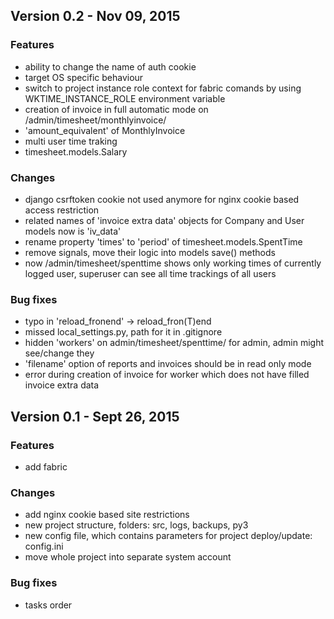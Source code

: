 Version 0.2 - Nov 09, 2015
-------------------------------
### Features
- ability to change the name of auth cookie
- target OS specific behaviour
- switch to project instance role context for fabric comands by using WKTIME_INSTANCE_ROLE environment variable
- creation of invoice in full automatic mode on /admin/timesheet/monthlyinvoice/
- 'amount_equivalent' of MonthlyInvoice
- multi user time traking
- timesheet.models.Salary

### Changes
- django csrftoken cookie not used anymore for nginx cookie based access restriction
- related names of 'invoice extra data' objects for Company and User models now is 'iv_data'
- rename property 'times' to 'period' of timesheet.models.SpentTime
- remove signals, move their logic into models save() methods
- now /admin/timesheet/spenttime shows only working times of currently logged user,
  superuser can see all time trackings of all users

### Bug fixes
- typo in 'reload_fronend' -> reload_fron(T)end
- missed local_settings.py, path for it in .gitignore
- hidden 'workers' on  admin/timesheet/spenttime/ for admin, admin might see/change they
- 'filename' option of reports and invoices should be in read only mode
- error during creation of invoice for worker which does not have filled invoice extra data


Version 0.1 - Sept 26, 2015
-------------------------------
### Features
- add fabric

### Changes
- add nginx cookie based site restrictions
- new project structure, folders: src, logs, backups, py3
- new config file, which contains parameters for project deploy/update: config.ini
- move whole project into separate system account

### Bug fixes
- tasks order

